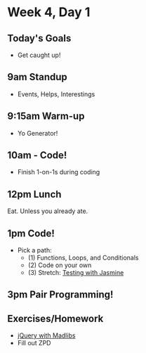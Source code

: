 # Week 4, Day 1

## Today's Goals

- Get caught up!

## 9am Standup

- Events, Helps, Interestings

## 9:15am Warm-up

- Yo Generator!

## 10am - Code!

- Finish 1-on-1s during coding

## 12pm Lunch

Eat. Unless you already ate.

## 1pm Code!

- Pick a path:
  - (1) Functions, Loops, and Conditionals
  - (2) Code on your own
  - (3) Stretch: [Testing with Jasmine](https://github.com/gSchool/g11-course-curriculum/tree/master/week04/04_exercises/js-jasmine-primer)

## 3pm Pair Programming!

## Exercises/Homework

- [jQuery with Madlibs](https://github.com/mjhea0/jquery-madlibs)
- Fill out ZPD
